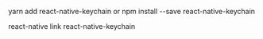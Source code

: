 yarn add react-native-keychain
or
npm install --save react-native-keychain


react-native link react-native-keychain
